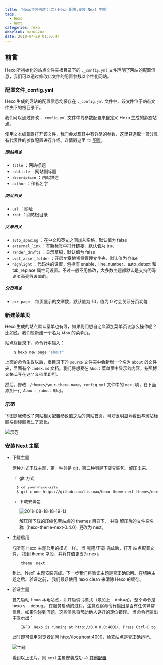 ```yaml
---
title: 'Hexo博客搭建：（二）Hexo 配置,安装 Next 主题'
tags:
  - Hexo
  - Next
categories: hexo
abbrlink: 92c6870c
date: 2018-04-29 01:06:47
---
```


## 前言

Hexo 所初始化的站点文件夹根目录下的 `._config.yml` 文件声明了网站的配置信息，我们可以通过修改此文件的配置参数以个性化网站。

### 配置文件_config.yml

Hexo 生成的网站的配置信息均保存在 `._config.yml` 文件中，该文件位于站点文件夹下的根目录下。

我们可以通过修改 `._config.yml` 文件中的参数配置来自定义 Hexo 生成的静态站点。

使用文本编辑器打开该文件，我们会发现其中有详尽的参数，这里只选取一部分具有代表性的参数配置进行介绍。详情戳这里 ⇨ [配置](https://hexo.io/zh-cn/docs/configuration.html)。



##### 网站相关

* `title` ：网站标题
* `subtitle` ：网站副标题
* `description` ：网站描述
* `author` ：作者名字

##### 网址相关

* `url` ：网址
* `root` ：网站根目录

##### 文章相关

* `auto_spacing` ：在中文和英文之间加入空格，默认值为 false
* `external_link` ：在新标签中打开链接，默认值为 true
* `render_drafts` ：显示草稿，默认值为 false
* `post_asset_folder` ：开启文章地资源管理文件夹，默认值为 false
* `highlight` ：代码块的设置，包括有 enable、line_number、auto_detect 和 tab_replace 属性可设置。不过一般不用修改，大多数主题都默认是支持代码语法高亮等设置的。

##### 分页相关

* `per_page` ：每页显示的文章数，默认值为 10，值为 0 时会关闭分页功能

### 新建菜单页

Hexo 生成的站点默认菜单也有限，如果我们想自定义添加菜单页该怎么操作呢？比如说，我们想新建一个名为 `Abou` 的菜单页。

站点根目录下，命令行中输入：

```bash
    $ hexo new page "about"
```

上面的命令生效以后，根目录下的 `source` 文件夹中会新增一个名为 `about` 的文件夹，里面有个 `index.md` 文档。我们将想要在 `About` 菜单页中显示的内容，按照博文格式写在这个文档里即可。

然后，修改 `./themes/your-theme-name/_config.yml` 文件中的 `menu` 项，在下面添加一行 `About: /about` 即可。

### 示范
下图是我修改了网站相关配置参数值之后的网站首页，可以很明显地看出与网站标题与副标题发生了变化。

![示范](https://ws4.sinaimg.cn/large/006a7eb0gy1fue0pmz4p5j30mf05cjw1.jpg )

### 安装 Next 主题

* 下载主题
  
  两种方式下载主题，第一种则是 git，第二种则是下载安装包，解压出来。

  + git 方式

  ```bash
    $ cd your-hexo-site
    $ git clone https://github.com/iissnan/hexo-theme-next themes/next
  ```
  + 下载安装包

    ![2018-08-18-18-19-13](http://ox54z18lh.bkt.clouddn.com/2018-08-18-18-19-13.png)

    解压所下载的压缩包至站点的 themes 目录下， 并将 解压后的文件夹名称（hexo-theme-next-0.4.0）更改为 next。

* 主题启用

    与所有 Hexo 主题启用的模式一样。 当 克隆/下载 完成后，打开 站点配置文件， 找到 theme 字段，并将其值更改为 next。

    ```bash
        theme: next
    ```

    到此，NexT 主题安装完成。下一步我们将验证主题是否正确启用。在切换主题之后、验证之前， 我们最好使用 hexo clean 来清除 Hexo 的缓存。

* 验证主题

    首先启动 Hexo 本地站点，并开启调试模式（即加上 --debug），整个命令是 hexo s --debug。 在服务启动的过程，注意观察命令行输出是否有任何异常信息，如果你碰到问题，这些信息将帮助他人更好的定位错误。 当命令行输出中提示出：

    ```bash
        INFO  Hexo is running at http://0.0.0.0:4000/. Press Ctrl+C to stop.
    ```

    此时即可使用浏览器访问 http://localhost:4000，检查站点是否正确运行。

    ![主题](https://ws2.sinaimg.cn/large/006a7eb0gy1fue0ynyk7sj30lf0bxmxx.jpg )

    看到以上图片，则 next 主题安装成功 ⇨ [其他配置](https://theme-next.iissnan.com/getting-started.html#select-scheme)